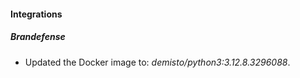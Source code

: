 
#### Integrations

##### Brandefense

- Updated the Docker image to: *demisto/python3:3.12.8.3296088*.

